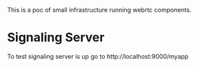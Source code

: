 This is a poc of small infrastructure running webrtc components.

# Signaling Server
To test signaling server is up go to http://localhost:9000/myapp